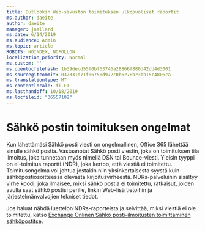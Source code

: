```yaml
---
title: Outlookin Web-sivuston toimituksen ulkopuoliset raportit
ms.author: daeite
author: daeite
manager: joallard
ms.date: 6/14/2019
ms.audience: Admin
ms.topic: article
ROBOTS: NOINDEX, NOFOLLOW
localization_priority: Normal
ms.custom: ''
ms.openlocfilehash: 1b39decd55f0bf63746a28866f880d42dd4d3001
ms.sourcegitcommit: 037331d71f06750d972c0b6278b23bb15c4806ca
ms.translationtype: MT
ms.contentlocale: fi-FI
ms.lasthandoff: 10/18/2019
ms.locfileid: "36557102"
---
```

# <a name="issues-with-email-delivery"></a>Sähkö postin toimituksen ongelmat

Kun lähettämäsi Sähkö posti viesti on ongelmallinen, Office 365 lähettää sinulle sähkö postia. Vastaanotat Sähkö posti viestin, joka on toimituksen tila ilmoitus, joka tunnetaan myös nimellä DSN tai Bounce-viesti. Yleisin tyyppi on ei-toimitus raportti (NDR), joka kertoo, että viestiä ei toimitettu. Toimitusongelma voi johtua jostakin niin yksinkertaisesta syystä kuin sähköpostiosoitteessa olevasta kirjoitusvirheestä. NDRs-palveluihin sisältyy virhe koodi, joka ilmaisee, miksi sähkö postia ei toimitettu, ratkaisut, joiden avulla saat sähkö postisi perille, linkin Web-lisä tietoihin ja järjestelmänvalvojien tekniset tiedot.

Jos haluat nähdä luettelon NDRs-raporteista ja selvittää, miksi viestiä ei ole toimitettu, katso [Exchange Onlinen Sähkö posti-ilmoitusten toimittaminen sähköpostitse](https://docs.microsoft.com/exchange/mail-flow-best-practices/non-delivery-reports-in-exchange-online/non-delivery-reports-in-exchange-online).